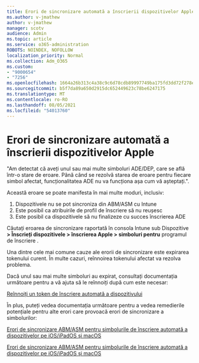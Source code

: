 ```yaml
---
title: Erori de sincronizare automată a înscrierii dispozitivelor Apple
ms.author: v-jmathew
author: v-jmathew
manager: scotv
audience: Admin
ms.topic: article
ms.service: o365-administration
ROBOTS: NOINDEX, NOFOLLOW
localization_priority: Normal
ms.collection: Adm_O365
ms.custom:
- "9000654"
- "7256"
ms.openlocfilehash: 1664a26b313c4a38c9c6d78cdb89997749ba175fd3dd72f278e99bbd50b0ee84
ms.sourcegitcommit: b5f7da89a650d2915dc652449623c78be6247175
ms.translationtype: MT
ms.contentlocale: ro-RO
ms.lasthandoff: 08/05/2021
ms.locfileid: "54013760"
---
```

# <a name="apple-automatic-device-enrollment-sync-errors"></a>Erori de sincronizare automată a înscrierii dispozitivelor Apple

"Am detectat că aveți unul sau mai multe simboluri ADE/DEP, care se află într-o stare de eroare. Până când se rezolvă starea de eroare pentru fiecare simbol afectat, funcționalitatea ADE nu va funcționa așa cum vă așteptați.".

Această eroare se poate manifesta în mai multe moduri, inclusiv:

1. Dispozitivele nu se pot sincroniza din ABM/ASM cu Intune
2. Este posibil ca atribuirile de profil de înscriere să nu reușesc
3. Este posibil ca dispozitivele să nu finalizeze cu succes înscrierea ADE

Căutați eroarea de sincronizare raportată în consola Intune sub Dispozitive **> Înscrieți dispozitivele > înscrierea Apple > simboluri pentru** programul de înscriere .

Una dintre cele mai comune cauze ale erorii de sincronizare este expirarea tokenului curent. În multe cazuri, reînnoirea tokenului afectat va rezolva problema.

Dacă unul sau mai multe simboluri au expirat, consultați documentația următoare pentru a vă ajuta să le reînnoiți după cum este necesar:

[Reînnoiți un token de înscriere automată a dispozitivului](https://docs.microsoft.com/mem/intune/enrollment/device-enrollment-program-enroll-ios#renew-an-automated-device-enrollment-token)

În plus, puteți vedea documentația următoare pentru a vedea remedierile potențiale pentru alte erori care provoacă erori de sincronizare a simbolurilor:

[Erori de sincronizare ABM/ASM pentru simbolurile de înscriere automată a dispozitivelor pe iOS/iPadOS și macOS](https://docs.microsoft.com/mem/intune/enrollment/troubleshoot-ios-enrollment-errors#sync-token-errors-between-intune-and-ade-dep)







[Erori de sincronizare ABM/ASM pentru simbolurile de înscriere automată a dispozitivelor pe iOS/iPadOS și macOS](https://docs.microsoft.com/mem/intune/enrollment/troubleshoot-ios-enrollment-errors#resolutions-when-syncing-tokens-between-intune-and-abmasm-for-automated-device-enrollment)
